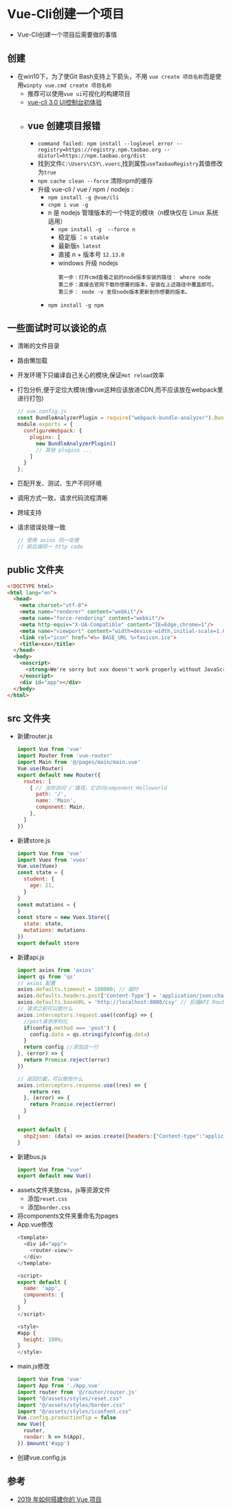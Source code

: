 # Vue-Cli创建一个项目
- Vue-Cli创建一个项目后需要做的事情

## 创建
- 在win10下，为了使Git Bash支持上下箭头，不用 `vue create 项目名称`而是使用`winpty vue.cmd create 项目名称`  
  * 推荐可以使用`vue ui`可视化的构建项目  
  * [vue-cli 3.0 UI控制台初体验](https://segmentfault.com/a/1190000015366009)
  * ## vue 创建项目报错   
    - `command failed: npm install --loglevel error --registry=https://registry.npm.taobao.org --disturl=https://npm.taobao.org/dist`
    - 找到文件`C:\Users\CSY\.vuerc`,找到属性`useTaobaoRegistry`其值修改为`true`
    - `npm cache clean --force` 清除npm的缓存
    - 升级 vue-cli / vue / npm / nodejs :   
      * `npm install -g @vue/cli`
      * `cnpm i vue -g`
      * n 是 nodejs 管理版本的一个特定的模块（n模块仅在 Linux 系统适用）
        - `npm install -g  --force n`
        - 稳定版 ：`n stable` 
        - 最新版`n latest`
        - 直接 n + 版本号 `12.13.0`
        - windows 升级 nodejs
          ```
          第一步：打开cmd查看之前的node版本安装的路径： where node
          第二步：直接去官网下载你想要的版本，安装在上述路径中覆盖即可。
          第三步： node -v 发现node版本更新到你想要的版本。
          ```
      * `npm install -g npm`
  
## 一些面试时可以谈论的点
- 清晰的文件目录
- 路由懒加载
- 开发环境下只编译自己关心的模块,保证`Hot reload`效率
- 打包分析,便于定位大模块(像vue这种应该放进CDN,而不应该放在webpack里进行打包)
  ```js
  // vue.config.js
  const BundleAnalyzerPlugin = require("webpack-bundle-analyzer").BundleAnalyzerPlugin;
  module.exports = {
    configureWebpack: {
      plugins: [
        new BundleAnalyzerPlugin()
        // 其他 plugins ...
      ]
    }
  };
  ```
- 匹配开发、测试、生产不同环境
- 调用方式一致，请求代码流程清晰
- 跨域支持
  
- 请求错误处理一致
  ```js
  // 使用 axios 同一处理
  // 前后端同一 http code
  ```

## public 文件夹
```html
<!DOCTYPE html>
<html lang="en">
  <head>
    <meta charset="utf-8">
    <meta name="renderer" content="webkit"/>
    <meta name="force-rendering" content="webkit"/>
    <meta http-equiv="X-UA-Compatible" content="IE=Edge,chrome=1"/>
    <meta name="viewport" content="width=device-width,initial-scale=1.0">
    <link rel="icon" href="<%= BASE_URL %>favicon.ico">
    <title>xxx</title>
  </head>
  <body>
    <noscript>
      <strong>We're sorry but xxx doesn't work properly without JavaScript enabled. Please enable it to continue.</strong>
    </noscript>
    <div id="app"></div>
  </body>
</html>
```

## src 文件夹
- 新建router.js
  ```js
  import Vue from 'vue'
  import Router from 'vue-router'
  import Main from '@/pages/main/main.vue'
  Vue.use(Router)
  export default new Router({
    routes: [
      { // 当你访问'/'路径，它访问component Helloworld
        path: '/',
        name: 'Main',
        component: Main,
      }, 
    ]
  })
  ```
- 新建store.js
  ```js
  import Vue from 'vue'
  import Vuex from 'vuex'
  Vue.use(Vuex)
  const state = {
    student: {
      age: 21,
    }
  }
  const mutations = {
  } 
  const store = new Vuex.Store({
    state: state,
    mutations: mutations
  })
  export default store
  ```
- 新建api.js
  ```js
  import axios from 'axios'
  import qs from 'qs'
  // axios 配置
  axios.defaults.timeout = 100000; // 超时
  axios.defaults.headers.post['Content-Type'] = 'application/json;charset=UTF-8' // 默认请求头
  axios.defaults.baseURL = 'http://localhost:8080/csy' // 后端API Router注意前缀是 /csy
  // 请求之前可以做什么
  axios.interceptors.request.use((config) => {
    //post请求序列化
    if(config.method === 'post') {
      config.data = qs.stringify(config.data)
    }
    return config //添加这一行
  }, (error) => {
    return Promise.reject(error)
  })
  
  // 返回拦截，可以做些什么
  axios.interceptors.response.use((res) => {
      return res
    }, (error) => {
      return Promise.reject(error)
    }
  )
  
  export default {
    shp2json: (data) => axios.create({headers:{"Content-type":"application/x-www-form-urlencoded"}}).post('/file/shp2json', data), 
  }
  ```
- 新建bus.js
  ```js
  import Vue from "vue"
  export default new Vue()
  ```
- assets文件夹放css，js等资源文件
  * 添加`reset.css`
  * 添加`border.css`
- 将components文件夹重命名为pages
- App.vue修改
  ```js
  <template>
    <div id="app">
      <router-view/>
    </div>
  </template>
  
  <script>
  export default {
    name: 'app',
    components: {
    }
  }
  </script>
  
  <style>
  #app {
    height: 100%;
  }
  </style>
  ```
- main.js修改
  ```js
  import Vue from 'vue'
  import App from './App.vue'
  import router from '@/router/router.js'
  import "@/assets/styles/reset.css"
  import "@/assets/styles/border.css"
  import "@/assets/styles/iconfont.css"
  Vue.config.productionTip = false
  new Vue({
    router,
    render: h => h(App),
  }).$mount('#app')
  ```
- 创建vue.config.js

## 参考
- [2019 年如何搭建你的 Vue 项目](https://zhuanlan.zhihu.com/p/70752505?utm_source=wechat_session&utm_medium=social&utm_oi=726559320958853120)
